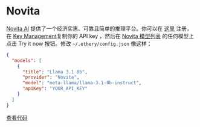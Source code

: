 # Novita

[Novita AI](https://novita.ai?utm_source=github_continuedev&utm_medium=github_readme&utm_campaign=github_link) 提供了一个经济实惠、可靠且简单的推理平台。你可以在 [这里](https://novita.ai/user/login?&redirect=/&utm_source=github_continuedev&utm_medium=github_readme&utm_campaign=github_link) 注册，在 [Key Management](https://novita.ai/settings/key-management?utm_source=github_continuedev&utm_medium=github_readme&utm_campaign=github_link)复制你的 API key ，然后在 [Novita 模型列表](https://novita.ai/llm-api?utm_source=github_continuedev&utm_medium=github_readme&utm_campaign=github_link) 的任何模型上点击 Try it now 按钮。修改 `~/.ethery/config.json` 像这样：

```json title="config.json"
{
  "models": [
    {
      "title": "Llama 3.1 8b",
      "provider": "Novita",
      "model": "meta-llama/llama-3.1-8b-instruct",
      "apiKey": "YOUR_API_KEY"
    }
  ]
}
```

[查看代码](https://github.com/continuedev/continue/blob/main/core/llm/llms/Novita.ts)
